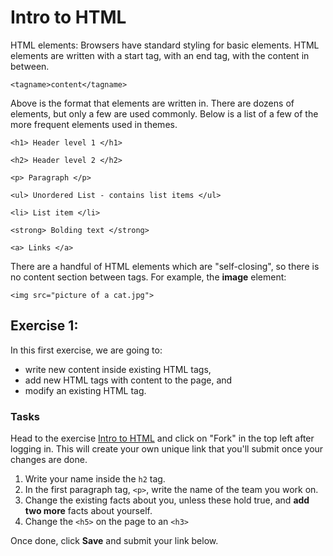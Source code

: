 # Intro to HTML

HTML elements: Browsers have standard styling for basic elements. HTML elements are written with a start tag, with an end tag, with the content in between.

```
<tagname>content</tagname>
```

Above is the format that elements are written in. There are dozens of elements, but only a few are used commonly. Below is a list of a few of the more frequent elements used in themes.

`<h1> Header level 1 </h1>`

`<h2> Header level 2 </h2>`

`<p> Paragraph </p>`

`<ul> Unordered List - contains list items </ul>`

`<li> List item </li>`

`<strong> Bolding text </strong>`

`<a> Links </a>`

There are a handful of HTML elements which are "self-closing", so there is no content section between tags.  For example, the **image** element:

`<img src="picture of a cat.jpg">`

## Exercise 1:

In this first exercise, we are going to:

* write new content inside existing HTML tags,
* add new HTML tags with content to the page, and
* modify an existing HTML tag.

### Tasks

Head to the exercise [Intro to HTML](http://codepen.io/NathanPJF/pen/eNzrPd) and click on "Fork" in the top left after logging in. This will create your own unique link that you'll submit once your changes are done.

1. Write your name inside the `h2` tag.
2. In the first paragraph tag, `<p>`, write the name of the team you work on.
3. Change the existing facts about you, unless these hold true, and **add two more**
facts about yourself.
4. Change the `<h5>` on the page to an `<h3>`

Once done, click **Save** and submit your link below.
